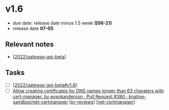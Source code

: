 # v1.6
- due date: release date minus 1.5 week **([06-21)**
- release date **07-05**

## Relevant notes
- [[2022/gateway-api-beta]]

## Tasks
- [ ] [[2022/gateway-api-beta#v1.6]]
- [ ] [Allow creating certificates for DNS names longer than 63 charaters with cert-manager. by evankanderson · Pull Request #380 · knative-sandbox/net-certmanager](https://github.com/knative-sandbox/net-certmanager/pull/380?w=1) [[pr-reviews]] [[net-certmanager]]

[//begin]: # "Autogenerated link references for markdown compatibility"
[2022/gateway-api-beta]: ../scrapbook/2022/gateway-api-beta.md "gateway-api beta"
[2022/gateway-api-beta#v1.6]: ../scrapbook/2022/gateway-api-beta.md "gateway-api beta"
[pr-reviews]: pr-reviews.md "pr reviews"
[net-certmanager]: ../knative/net-certmanager.md "net-certmanager"
[//end]: # "Autogenerated link references"
